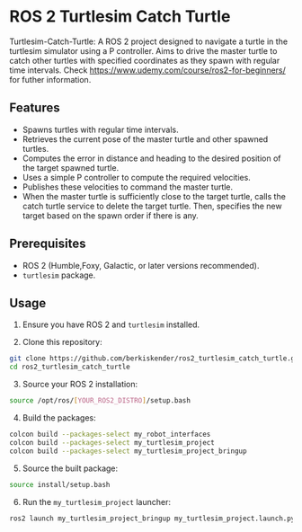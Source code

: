 # ROS 2 Turtlesim Catch Turtle

 Turtlesim-Catch-Turtle: A ROS 2 project designed to navigate a turtle in the turtlesim simulator using a P controller. Aims to drive the master turtle to catch other turtles with specified coordinates as they spawn with regular time intervals. Check https://www.udemy.com/course/ros2-for-beginners/ for futher information.

## Features

- Spawns turtles with regular time intervals.
- Retrieves the current pose of the master turtle and other spawned turtles.
- Computes the error in distance and heading to the desired position of the target spawned turtle.
- Uses a simple P controller to compute the required velocities.
- Publishes these velocities to command the master turtle.
- When the master turtle is sufficiently close to the target turtle, calls the catch turtle service to delete the target turtle. Then, specifies the new target based on the spawn order if there is any.

## Prerequisites

- ROS 2 (Humble,Foxy, Galactic, or later versions recommended).
- `turtlesim` package.

## Usage

1. Ensure you have ROS 2 and `turtlesim` installed.

2. Clone this repository:

```bash
git clone https://github.com/berkiskender/ros2_turtlesim_catch_turtle.git
cd ros2_turtlesim_catch_turtle 
```

3. Source your ROS 2 installation:

```bash
source /opt/ros/[YOUR_ROS2_DISTRO]/setup.bash
```

4. Build the packages:

```bash
colcon build --packages-select my_robot_interfaces
colcon build --packages-select my_turtlesim_project
colcon build --packages-select my_turtlesim_project_bringup
```

5. Source the built package:

```bash
source install/setup.bash
```

6. Run the `my_turtlesim_project` launcher:

```bash
ros2 launch my_turtlesim_project_bringup my_turtlesim_project.launch.py 
```
